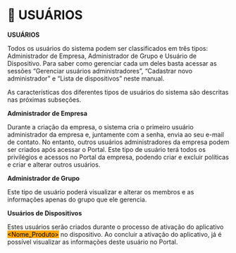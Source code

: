 # 👤 USUÁRIOS

**USUÁRIOS**

Todos os usuários do sistema podem ser classificados em três tipos: Administrador de Empresa, Administrador de Grupo e Usuário de Dispositivo. Para saber como gerenciar cada um deles basta acessar as sessões “Gerenciar usuários administradores”, “Cadastrar novo administrador” e “Lista de dispositivos” neste manual.

As características dos diferentes tipos de usuários do sistema são descritas nas próximas subseções.

**Administrador de Empresa**

Durante a criação da empresa, o sistema cria o primeiro usuário administrador da empresa e, juntamente com a senha, envia ao seu e-mail de contato. No entanto, outros usuários administradores da empresa podem ser criados após acessar o Portal. Este tipo de usuário terá todos os privilégios e acessos no Portal da empresa, podendo criar e excluir políticas e criar e alterar outros usuários.

**Administrador de Grupo**

Este tipo de usuário poderá visualizar e alterar os membros e as informações apenas do grupo que ele gerencia.

**Usuários de Dispositivos**

Estes usuários serão criados durante o processo de ativação do aplicativo <mark style="background-color:orange;">\<Nome\_Produto></mark> no dispositivo. Ao concluir a ativação do aplicativo, já é possível visualizar as informações deste usuário no Portal.
